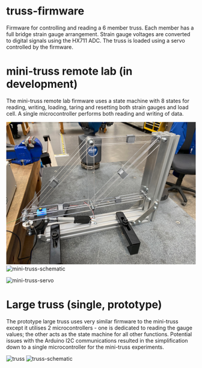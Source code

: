 # truss-firmware

Firmware for controlling and reading a 6 member truss. Each member has a full bridge strain gauge arrangement. Strain gauge voltages are converted to digital signals using the HX711 ADC. The truss is loaded using a servo controlled by the firmware.

# mini-truss remote lab (in development)

The mini-truss remote lab firmware uses a state machine with 8 states for reading, writing, loading, taring and resetting both strain gauges and load cell. A single microcontroller performs both reading and writing of data. 

![mini-truss](images/mini-truss.jpg)
![mini-truss-schematic](images/mini-truss-schematic.jpg)

![mini-truss-servo](images/linear_actuator.jpg)


# Large truss (single, prototype)

The prototype large truss uses very similar firmware to the mini-truss except it utilises 2 microcontrollers - one is dedicated to reading the gauge values; the other acts as the state machine for all other functions. Potential issues with the Arduino I2C communications resulted in the simplification down to a single microcontroller for the mini-truss experiments.

![truss](images/truss-image.jpg)
![truss-schematic](images/large-truss-schematic.jpg)

